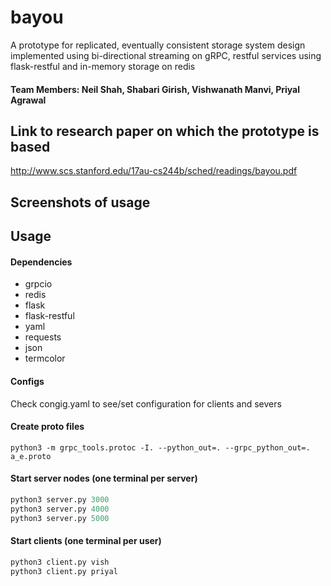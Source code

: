 # bayou
A prototype for replicated, eventually consistent storage system design implemented using bi-directional streaming on gRPC, restful services using flask-restful and in-memory storage on redis
#### Team Members: Neil Shah, Shabari Girish, Vishwanath Manvi, Priyal Agrawal


## Link to research paper on which the prototype is based
http://www.scs.stanford.edu/17au-cs244b/sched/readings/bayou.pdf

## Screenshots of usage


## Usage

#### Dependencies
- grpcio
- redis
- flask
- flask-restful
- yaml
- requests
- json
- termcolor

#### Configs
Check congig.yaml to see/set configuration for clients and severs

#### Create proto files
 ```
 python3 -m grpc_tools.protoc -I. --python_out=. --grpc_python_out=. a_e.proto
 ```
 
 #### Start server nodes (one terminal per server)
 ```python
 python3 server.py 3000
 python3 server.py 4000
 python3 server.py 5000
 ```
 
 #### Start clients (one terminal per user)
 ```python
 python3 client.py vish
 python3 client.py priyal
 ```
 






